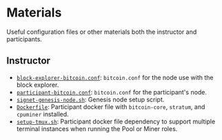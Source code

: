 # Materials
Useful configuration files or other materials both the instructor and participants.

## Instructor
* [`block-explorer-bitcoin.conf`](https://github.com/stratum-mining/sv2-workshop/blob/main/materials/block-explorer-bitcoin.conf): `bitcoin.conf` for the node use with the block explorer.
* [`participant-bitcoin.conf`](https://github.com/stratum-mining/sv2-workshop/blob/main/materials/participant-bitcoin.conf): `bitcoin.conf` for the participant's node.
* [`signet-genesis-node.sh`](https://github.com/stratum-mining/sv2-workshop/blob/main/materials/signet-genesis-node.sh): Genesis node setup script.
* [`Dockerfile`](https://github.com/stratum-mining/sv2-workshop/blob/main/materials/Dockerfile): Participant docker file with `bitcoin-core`, `stratum`, and `cpuminer` installed.
* [`setup-tmux.sh`](https://github.com/stratum-mining/sv2-workshop/blob/main/materials/setup-tmux.sh): Participant docker file dependency to support multiple terminal instances when running the Pool or Miner roles.
